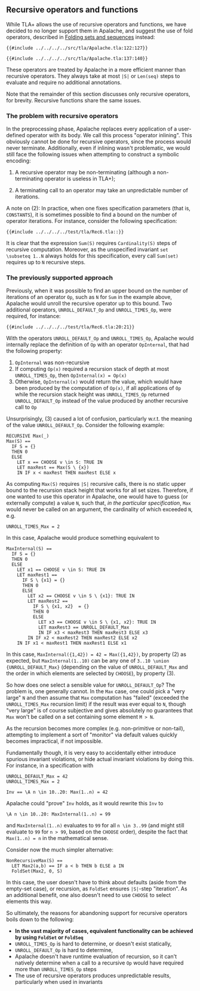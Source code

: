 <a name="recursion"></a>
## Recursive operators and functions

While TLA+ allows the use of recursive operators and functions, we have decided to no longer support them in Apalache, and suggest the use of fold operators, described in [Folding sets and sequences](./folds.md) instead: 

```tla
{{#include ../../../../src/tla/Apalache.tla:122:127}}

{{#include ../../../../src/tla/Apalache.tla:137:140}}
```

These operators are treated by Apalache in a more efficient manner than
recursive operators. They always take at most `|S|` or `Len(seq)` steps to evaluate and require no additional annotations.

Note that the remainder of this section discusses only recursive operators, for brevity. Recursive functions share the same issues.

### The problem with recursive operators

In the preprocessing phase, Apalache replaces every application of a user-defined operator with its body. We call this process "operator inlining".
This obviously cannot be done for recursive operators, since the process would never terminate. Additionally, even if inlining wasn't problematic, we would still face the following issues when attempting to construct a symbolic encoding: 

 1. A recursive operator may be non-terminating (although a non-terminating
    operator is useless in TLA+);

 1. A terminating call to an operator may take an unpredictable number of iterations.

A note on (2): In practice, when one fixes specification parameters (that is,
`CONSTANTS`), it is sometimes possible to find a bound on the number of operator iterations. For instance, consider the following specification:

```tla
{{#include ../../../../test/tla/Rec6.tla::}}
```

It is clear that the expression `Sum(S)` requires `Cardinality(S)` steps of recursive computation. Moreover, as the unspecified invariant `set \subseteq 1..N` always holds for this specification, every call `Sum(set)` requires up to `N` recursive steps.

### The previously supported approach

Previously, when it was possible to find an upper bound on the number of iterations of an operator `Op`, such as `N` for `Sum` in the example above, Apalache would unroll the recursive operator up to this bound. 
Two additional operators, `UNROLL_DEFAULT_Op` and `UNROLL_TIMES_Op`, were required, for instance:

```tla
{{#include ../../../../test/tla/Rec6.tla:20:21}}
```

With the operators `UNROLL_DEFAULT_Op` and `UNROLL_TIMES_Op`, 
Apalache would internally replace the definition of `Op` with an operator `OpInternal`, that had the following property:
 1. `OpInternal` was non-recursive
 2. If computing `Op(x)` required a recursion stack of depth at most `UNROLL_TIMES_Op`, then `OpInternal(x) = Op(x)`
 3. Otherwise, `OpInternal(x)` would return the value, which would have been produced by the computation of `Op(x)`, if all applications of `Op` while the recursion stack height was `UNROLL_TIMES_Op` returned `UNROLL_DEFAULT_Op` instead of the value produced by another recursive call to `Op`

Unsurprisingly, (3) caused a lot of confusion, particularly w.r.t. the meaning of the value `UNROLL_DEFAULT_Op`. Consider the following example:

```tla
RECURSIVE Max(_)
Max(S) == 
  IF S = {}
  THEN 0
  ELSE 
    LET x == CHOOSE v \in S: TRUE IN
    LET maxRest == Max(S \ {x}) 
    IN IF x < maxRest THEN maxRest ELSE x

```

As computing `Max(S)` requires `|S|` recursive calls, there is no static upper bound to the recursion stack height that works for all set sizes. Therefore, if one wanted to use this operator in Apalache, one would have to guess (or externally compute) a value `N`, such that, _in the particular specification_, `Max` would never be called on an argument, the cardinality of which exceeded `N`, e.g.
```tla
UNROLL_TIMES_Max = 2
```

In this case, Apalache would produce something equivalent to
```tla
MaxInternal(S) ==
  IF S = {}
  THEN 0
  ELSE 
    LET x1 == CHOOSE v \in S: TRUE IN
    LET maxRest1 == 
      IF S \ {x1} = {}
      THEN 0
      ELSE 
        LET x2 == CHOOSE v \in S \ {x1}: TRUE IN
        LET maxRest2 == 
          IF S \ {x1, x2}  = {}
          THEN 0
          ELSE 
            LET x3 == CHOOSE v \in S \ {x1, x2}: TRUE IN
            LET maxRest3 == UNROLL_DEFAULT_Max 
            IN IF x3 < maxRest3 THEN maxRest3 ELSE x3
        IN IF x2 < maxRest2 THEN maxRest2 ELSE x2
    IN IF x1 < maxRest1 THEN maxRest1 ELSE x1
```

In this case, `MaxInternal({1,42}) = 42 = Max({1,42})`, by property (2) as expected, but `MaxInternal(1..10)` can be any one of 
`3..10 \union {UNROLL_DEFAULT_Max}` (depending on the value of 
`UNROLL_DEFAULT_Max` and the order in which elements are selected by `CHOOSE`), by property (3).

So how does one select a sensible value for `UNROLL_DEFAULT_Op`? The problem is, one generally cannot. 
In the `Max` case, one could pick a "very large" `N` and then assume that `Max` computation has "failed" (exceeded the `UNROLL_TIMES_Max` recursion limit) if the result was ever equal to `N`, though "very large" is of course subjective and gives absolutely no guarantees that `Max` won't be called on a set containing some element `M > N`.

As the recursion becomes more complex (e.g. non-primitive or non-tail), attempting to implement a sort of "monitor" via default values quickly becomes impractical, if not impossible.

Fundamentally though, it is very easy to accidentally either introduce spurious invariant violations, or hide actual invariant violations by doing this. For instance, in a specification with 
```tla
UNROLL_DEFAULT_Max = 42
UNROLL_TIMES_Max = 2

Inv == \A n \in 10..20: Max(1..n) = 42
```

Apalache could "prove" `Inv` holds, as it would rewrite this `Inv` to 

```
\A n \in 10..20: MaxInternal(1..n) = 99
```

and `MaxInternal(1..n)` evaluates to `99` for all `n \in 3..99` (and might still evaluate to `99` for `n > 99`, based on the `CHOOSE` order), despite the fact that `Max(1..n) = n` in the mathematical sense.

Consider now the much simpler alternative:
```tla
NonRecursiveMax(S) == 
  LET Max2(a,b) == IF a < b THEN b ELSE a IN
  FoldSet(Max2, 0, S) 
```

In this case, the user doesn't have to think about defaults (aside from the empty-set case), or recursion, as `FoldSet` ensures `|S|`-step "iteration". As an additional benefit, one also doesn't need to use `CHOOSE` to select elements this way.

So ultimately, the reasons for abandoning support for recursive operators boils down to the following:
  - **In the vast majority of cases, equivalent functionality can be achieved by using `FoldSet` or `FoldSeq`**
  - `UNROLL_TIMES_Op` is hard to determine, or doesn't exist statically,
  - `UNROLL_DEFAULT_Op` is hard to determine,
  - Apalache doesn't have runtime evaluation of recursion, so it can't natively determine when a call to a recursive `Op` would have required more than `UNROLL_TIMES_Op` steps
  - The use of recursive operators produces unpredictable results, particularly when used in invariants